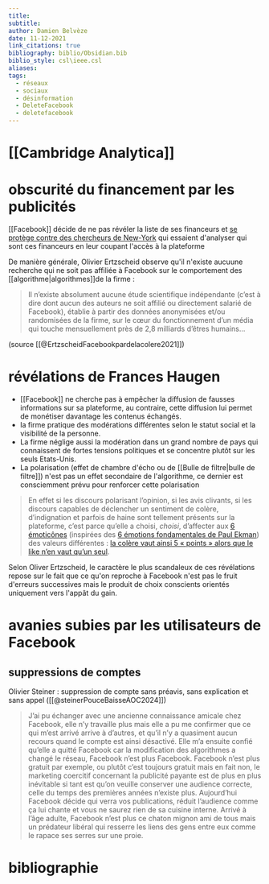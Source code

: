 ```yaml
---
title: 
subtitle: 
author: Damien Belvèze
date: 11-12-2021
link_citations: true
bibliography: biblio/Obsidian.bib
biblio_style: csl\ieee.csl
aliases: 
tags:
  - réseaux
  - sociaux
  - désinformation
  - DeleteFacebook
  - deletefacebook
---
```



# [[Cambridge Analytica]]


# obscurité du financement par les publicités

[[Facebook]] décide de ne pas révéler la liste de ses financeurs et [se protège contre des chercheurs de New-York](https://www.numerama.com/tech/731030-tout-notre-travail-a-ete-stoppe-facebook-a-coupe-lacces-a-des-chercheurs-qui-etudiaient-ses-publicites-ciblees.html) qui essaient d'analyser qui sont ces financeurs en leur coupant l'accès à la plateforme 

De manière générale, Olivier Ertzscheid observe qu'il n'existe aucuune recherche qui ne soit pas affiliée à Facebook sur le comportement des [[algorithme|algorithmes]]de la firme : 

>Il n’existe absolument aucune étude scientifique indépendante (c’est à dire dont aucun des auteurs ne soit affilié ou directement salarié de Facebook), établie à partir des données anonymisées et/ou randomisées de la firme, sur le cœur du fonctionnement d’un média qui touche mensuellement près de 2,8 milliards d’êtres humains…

(source [[@ErtzscheidFacebookpardelacolere2021]])

# révélations de Frances Haugen

- [[Facebook]] ne cherche pas à empêcher la diffusion de fausses informations sur sa plateforme, au contraire, cette diffusion lui permet de monétiser davantage les contenus échangés. 
- la firme pratique des modérations différentes selon le statut social et la visibilité de la personne. 
- La firme néglige aussi la modération dans un grand nombre de pays qui connaissent de fortes tensions politiques et se concentre plutôt sur les seuls Etats-Unis.
- La polarisation (effet de chambre d'écho ou de [[Bulle de filtre|bulle de filtre]]) n'est pas un effet secondaire de l'algorithme, ce dernier est consciemment prévu pour renforcer cette polarisation

> En effet si les discours polarisant l’opinion, si les avis clivants, si les discours capables de déclencher un sentiment de colère, d’indignation et parfois de haine sont tellement présents sur la plateforme, c’est parce qu’elle a choisi, _choisi_, d’affecter aux [6 émoticônes](https://www.affordance.info/.a/6a00d8341c622e53ef02788053380c200d-pi) (inspirées des [6 émotions fondamentales de Paul Ekman](https://fr.wikipedia.org/wiki/Paul_Ekman)) des valeurs différentes : [la colère vaut ainsi 5 « points » alors que le like n’en vaut qu’un seul](https://www.washingtonpost.com/technology/2021/10/26/facebook-angry-emoji-algorithm/).

Selon Oliver Ertzscheid, le caractère le plus scandaleux de ces révélations repose sur le fait que ce qu'on reproche à Facebook n'est pas le fruit d'erreurs successives mais le produit de choix conscients orientés uniquement vers l'appât du gain. 

# avanies subies par les utilisateurs de Facebook

## suppressions de comptes

Olivier Steiner : suppression de compte sans préavis, sans explication et sans appel ([[@steinerPouceBaisseAOC2024]])

>J’ai pu échanger avec une ancienne connaissance amicale chez Facebook, elle n’y travaille plus mais elle a pu me confirmer que ce qui m’est arrivé arrive à d’autres, et qu’il n’y a quasiment aucun recours quand le compte est ainsi désactivé. Elle m’a ensuite confié qu’elle a quitté Facebook car la modification des algorithmes a changé le réseau, Facebook n’est plus Facebook. Facebook n’est plus gratuit par exemple, ou plutôt c’est toujours gratuit mais en fait non, le marketing coercitif concernant la publicité payante est de plus en plus inévitable si tant est qu’on veuille conserver une audience correcte, celle du temps des premières années n’existe plus. Aujourd’hui Facebook décide qui verra vos publications, réduit l’audience comme ça lui chante et vous ne saurez rien de sa cuisine interne. Arrivé à l’âge adulte, Facebook n’est plus ce chaton mignon ami de tous mais un prédateur libéral qui resserre les liens des gens entre eux comme le rapace ses serres sur une proie.



# bibliographie

